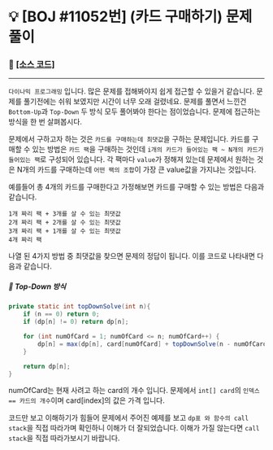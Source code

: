# __:bulb: [BOJ #11052번] (카드 구매하기) 문제 풀이__

### :link: [[소스 코드]](https://github.com/seungrokoh/Beakjoon_OnlineJudge/blob/master/%2311052/11052.java)
***

`다이나믹 프로그래밍` 입니다. 많은 문제를 접해봐야지 쉽게 접근할 수 있을거 같습니다. 문제를 풀기전에는 쉬워 보였지만 시간이 너무 오래 걸렸네요. 문제를 풀면서 느낀건 `Bottom-Up`과 `Top-Down` 두 방식 모두 풀어봐야 한다는 점이었습니다. 문제에 접근하는 방식을 한 번 살펴봅시다.

문제에서 구하고자 하는 것은 `카드를 구매하는데 최댓값`을 구하는 문제입니다. 카드를 구매할 수 있는 방법은 `카드 팩`을 구매하는 것인데 `i개의 카드가 들어있는 팩 ~ N개의 카드가 들어있는 팩`로 구성되어 있습니다. 각 팩마다 `value`가 정해져 있는데 문제에서 원하는 것은 N개의 카드를 구매하는데 `어떤 팩의 조합`이 가장 큰 value값을 가지냐는 것입니다.

예를들어 총 4개의 카드를 구매한다고 가정해보면 카드를 구매할 수 있는 방법은 다음과 같습니다.

    1개 짜리 팩 + 3개를 살 수 있는 최댓값
    2개 짜리 팩 + 2개를 살 수 있는 최댓값
    3개 짜리 팩 + 1개를 살 수 있는 최댓값
    4개 짜리 팩

나열 된 4가지 방법 중 최댓값을 찾으면 문제의 정답이 됩니다. 이를 코드로 나타내면 다음과 같습니다.

##### :seedling: Top-Down 방식
```java
private static int topDownSolve(int n){
    if (n == 0) return 0;
    if (dp[n] != 0) return dp[n];

    for (int numOfCard = 1; numOfCard <= n; numOfCard++) {
        dp[n] = max(dp[n], card[numOfCard] + topDownSolve(n - numOfCard));
    }

    return dp[n];
}
```

numOfCard는 현재 사려고 하는 card의 개수 입니다. 문제에서 `int[] card`의 `인덱스 == 카드의 개수`이며 card[index]의 값은 가격 입니다.

코드만 보고 이해하기가 힘들어 문제에서 주어진 예제를 보고 `dp표 와 함수의 call stack`을 직접 따라가며 확인하니 이해가 더 잘되었습니다. 이해가 가질 않는다면 `call stack`을 직접 따라가보시기 바랍니다.
